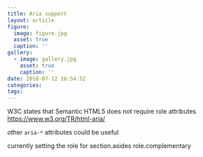 ```yaml
---
title: Aria support
layout: article
figure:
  image: figure.jpg
  asset: true
  caption: ''
gallery:
  - image: gallery.jpg
    asset: true
    caption: ''
date: 2018-07-12 16:54:52
categories:
tags:
---
```


W3C states that Semantic HTML5 does not require role attributes
https://www.w3.org/TR/html-aria/

other `aria-*` attributes could be useful

<!-- more -->

currently setting the role for
section.asides role.complementary
